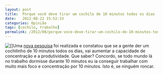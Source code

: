 ```yaml
---
layout: post
title:  Porque você deve tirar um cochilo de 10 minutos todos os dias
date:   2012-08-22 15:52:33
categories: Opinião
tags: [cochilo, trabalho]
permalink: /2012/08/porque-voce-deve-tirar-um-cochilo-de-10-minutos-todos-os-dias
---
```


[![[]](http://borba.blog.br/wordpress/wp-content/uploads/2012/08/sleepingunderdesk.jpeg "sleeping under desk")](http://borba.blog.br/wordpress/wp-content/uploads/2012/08/sleepingunderdesk.jpeg "")Uma [nova pesquisa](http://www.forbes.com/sites/daviddisalvo/2012/07/24/why-you-should-take-a-10-minute-nap-every-day "") foi realizada e constatou que se a gente der um cochilinho de 10 minutos todos os dias, vai aumentar a capacidade de concentração e a produtividade. Que saber? Concordo, se todo mundo lá no trabalho dormisse durante 10 minutos eu ia conseguir trabalhar com muito mais foco e concentração por 10 minutos. Isto é, se ninguém roncar.